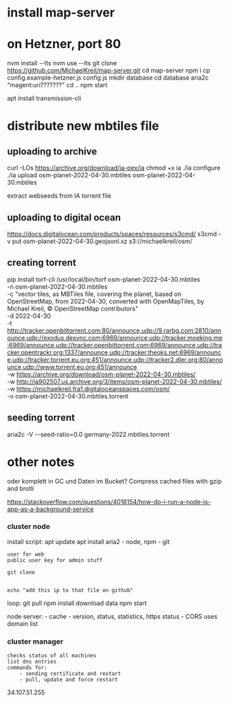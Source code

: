 # install map-server

# on Hetzner, port 80

nvm install --lts
nvm use --lts
git clone https://github.com/MichaelKreil/map-server.git
cd map-server
npm i
cp config.example-hetzner.js config.js
mkdir database
cd database
aria2c "magent:uri???????"
cd ..
npm start



apt install transmission-cli

# distribute new mbtiles file

## uploading to archive

curl -LOs https://archive.org/download/ia-pex/ia
chmod +x ia
./ia configure
./ia upload osm-planet-2022-04-30.mbtiles osm-planet-2022-04-30.mbtiles

extract webseeds from IA torrent file

## uploading to digital ocean

https://docs.digitalocean.com/products/spaces/resources/s3cmd/
s3cmd -v put osm-planet-2022-04-30.geojsonl.xz s3://michaelkreil/osm/

## creating torrent

pip install torf-cli
/usr/local/bin/torf osm-planet-2022-04-30.mbtiles \
-n osm-planet-2022-04-30.mbtiles \
-c "vector tiles, as MBTiles file, covering the planet, based on OpenStreetMap, from 2022-04-30, converted with OpenMapTiles, by Michael Kreil, © OpenStreetMap contributors" \
-d 2022-04-30 \
-t http://tracker.openbittorrent.com:80/announce,udp://9.rarbg.com:2810/announce,udp://exodus.desync.com:6969/announce,udp://tracker.moeking.me:6969/announce,udp://tracker.openbittorrent.com:6969/announce,udp://tracker.opentrackr.org:1337/announce,udp://tracker.theoks.net:6969/announce,udp://tracker.torrent.eu.org:451/announce,udp://tracker2.dler.org:80/announce,udp://www.torrent.eu.org:451/announce \
-w https://archive.org/download/osm-planet-2022-04-30.mbtiles/ \
-w http://ia902507.us.archive.org/3/items/osm-planet-2022-04-30.mbtiles/ \
-w https://michaelkreil.fra1.digitaloceanspaces.com/osm/ \
-o osm-planet-2022-04-30.mbtiles.torrent

## seeding torrent

aria2c -V --seed-ratio=0.0 germany-2022.mbtiles.torrent

# other notes




oder komplett in GC und Daten im Bucket?
Compress cached files with gzip and brotli

https://stackoverflow.com/questions/4018154/how-do-i-run-a-node-js-app-as-a-background-service


### cluster node

install script:
	apt update
	apt install aria2
	- node, npm
	- git

	user for web
	public user key for admin stuff

	git clone


	echo "add this ip to that file on github"

loop:
	git pull
	npm install
	download data
	npm start

node server:
	- cache
	- version, status, statistics, https status
	- CORS uses domain list


### cluster manager

	checks status of all machines
	list dns entries
	commands for:
		- sending certificate and restart
		- pull, update and force restart




34.107.51.255